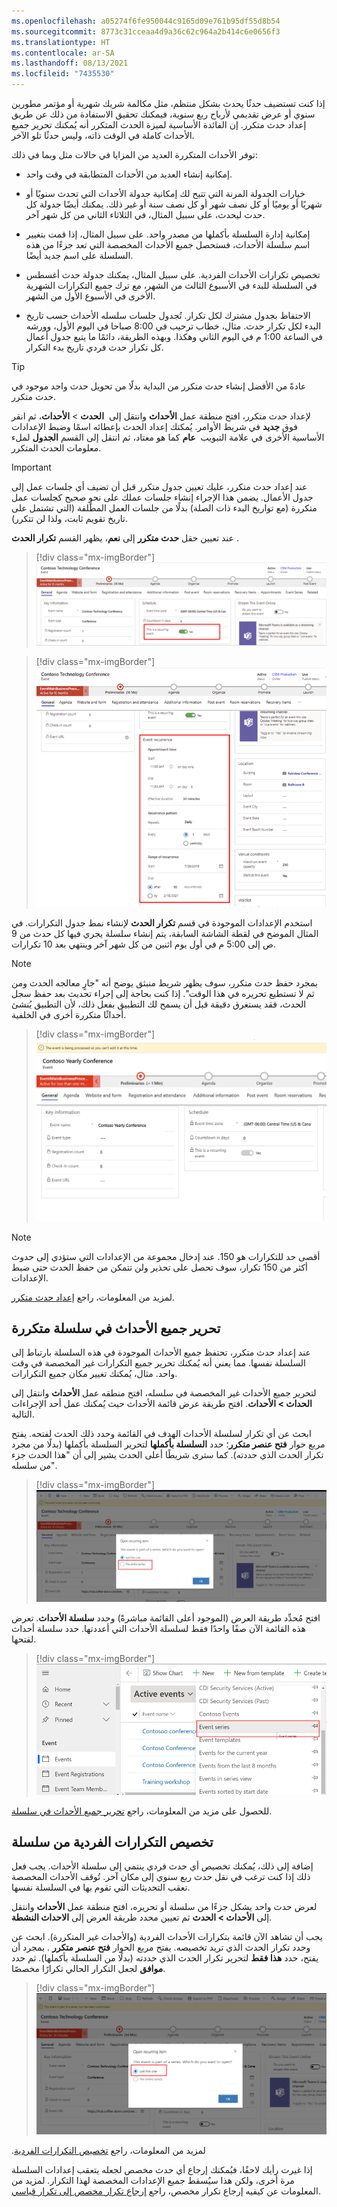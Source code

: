 ```yaml
---
ms.openlocfilehash: a05274f6fe950044c9165d09e761b95df55d8b54
ms.sourcegitcommit: 8773c31cceaa4d9a36c62c964a2b414c6e0656f3
ms.translationtype: HT
ms.contentlocale: ar-SA
ms.lasthandoff: 08/13/2021
ms.locfileid: "7435530"
---
```

إذا كنت تستضيف حدثًا يحدث بشكل منتظم، مثل مكالمة شريك شهرية أو مؤتمر مطورين سنوي أو عرض تقديمي لأرباح ربع سنوية، فيمكنك تحقيق الاستفادة من ذلك عن طريق إعداد حدث متكرر. إن الفائدة الأساسية لميزة الحدث المتكرر أنه يُمكنك تحرير جميع الأحداث كاملة في الوقت ذاته، وليس حدثًا تلو الآخر. 

توفر الأحداث المتكررة العديد من المزايا في حالات مثل وبما في ذلك:

-   إمكانية إنشاء العديد من الأحداث المتطابقة في وقت واحد.

-   خيارات الجدولة المرنة التي تتيح لك إمكانية جدولة الأحداث التي تحدث سنويًا أو شهريًا أو يوميًا أو كل نصف شهر أو كل نصف سنة أو غير ذلك.
    يمكنك أيضًا جدولة كل حدث ليحدث، على سبيل المثال، في الثلاثاء الثاني من كل شهر آخر.

-   إمكانية إدارة السلسلة بأكملها من مصدر واحد. على سبيل المثال، إذا قمت بتغيير اسم سلسلة الأحداث، فستحصل جميع الأحداث المخصصة التي تعد جزءًا من هذه السلسلة على اسم جديد أيضًا.

-   تخصيص تكرارات الأحداث الفردية. على سبيل المثال، يمكنك جدولة حدث أغسطس في السلسلة للبدء في الأسبوع الثالث من الشهر، مع ترك جميع التكرارات الشهرية الأخرى في الأسبوع الأول من الشهر.

-   الاحتفاظ بجدول مشترك لكل تكرار. تُجدول جلسات سلسله الأحداث حسب تاريخ البدء لكل تكرار حدث. مثال، خطاب ترحيب في 8:00 صباحا في اليوم الأول، وورشه في الساعة 1:00 م في اليوم الثاني وهكذا. وبهذه الطريقة، دائمًا ما يتبع جدول أعمال كل تكرار حدث فردي تاريخ بدء التكرار.

> [!TIP]
> عادةً من الأفضل إنشاء حدث متكرر من البداية بدلًا من تحويل حدث واحد موجود في حدث متكرر.

لإعداد حدث متكرر، افتح منطقة عمل **الأحداث** وانتقل إلى 
**الحدث** > **الأحداث**، ثم انقر فوق **جديد** في شريط الأوامر. يُمكنك إعداد الحدث بإعطائه اسمًا وضبط الإعدادات الأساسية الأخرى في علامة التبويب  **عام** كما هو معتاد، ثم انتقل إلى القسم **الجدول** لملء معلومات الحدث المتكرر.

> [!IMPORTANT]
> عند إعداد حدث متكرر، عليك تعيين جدول متكرر قبل أن تضيف أي جلسات عمل إلى جدول الأعمال. يضمن هذا الإجراء إنشاء جلسات عملك على نحوٍ صحيح كجلسات عمل متكررة (مع تواريخ البدء ذات الصلة) بدلًا من جلسات العمل المطلقة (التي تشتمل على تاريخ تقويم ثابت، ولذا لن تتكرر).

عند تعيين حقل **حدث متكرر** إلى **نعم**، يظهر القسم **تكرار الحدث** .

> [!div class="mx-imgBorder"]
> [![لقطة شاشة لحقل حدث متكرر مميز بعلامة "نعم".](../media/5-recurring-event.png)](../media/5-recurring-event.png#lightbox)

> [!div class="mx-imgBorder"]
> [![لقطة شاشة لتفاصيل قسم تكرار الحدث.](../media/6-event-recurrence-details.png)](../media/6-event-recurrence-details.png#lightbox)

استخدم الإعدادات الموجودة في قسم **تكرار الحدث** لإنشاء نمط جدول التكرارات. في المثال الموضح في لقطة الشاشة السابقة، يتم إنشاء سلسلة يجري فيها كل حدث من 9 ص إلى 5:00 م في أول يوم اثنين من كل شهر آخر وينتهي بعد 10 تكرارات.

> [!NOTE]
> بمجرد حفظ حدث متكرر، سوف يظهر شريط منبثق يوضح أنه "جارٍ معالجه الحدث ومن ثم لا تستطيع تحريره في هذا الوقت". إذا كنت بحاجة إلى إجراء تحديث بعد حفظ سجل الحدث، فقد يستغرق دقيقة قبل أن يسمح لك التطبيق بفعل ذلك، لأن التطبيق يُنشئ أحداثًا متكررة أخرى في الخلفية. 

> [!div class="mx-imgBorder"]
> [![إشعار شريط الأحداث المتكررة التي ستشاهدها بعد حفظ حدث ما.](../media/ribbon-notification-ss.png)](../media/ribbon-notification-ss.png#lightbox)

> [!NOTE]
> أقصى حد للتكرارات هو 150. عند إدخال مجموعة من الإعدادات التي ستؤدي إلى حدوث أكثر من 150 تكرار، سوف تحصل على تحذير ولن تتمكن من حفظ الحدث حتى ضبط الإعدادات.

لمزيد من المعلومات، راجع [إعداد حدث متكرر](/dynamics365/marketing/event-recurring?azure-portal=true#set-up-a-recurring-event).

## <a name="edit-all-events-in-a-reoccurring-series"></a>تحرير جميع الأحداث في سلسلة متكررة

عند إعداد حدث متكرر، تحتفظ جميع الأحداث الموجودة في هذه السلسلة بارتباط إلى السلسلة نفسها. مما يعني أنه يُمكنك تحرير جميع التكرارات غير المخصصة في وقت واحد. مثال، يُمكنك تغيير مكان جميع التكرارات.

لتحرير جميع الأحداث غير المخصصة في سلسله، افتح منطقه عمل **الأحداث** وانتقل إلى **الحداث > الأحداث**. افتح طريقة عرض قائمة الأحداث حيث يُمكنك عمل أحد الإجراءات التالية.

ابحث عن أي تكرار لسلسلة الأحداث الهدف في القائمة وحدد ذلك الحدث لفتحه. يفتح مربع حوار **فتح عنصر متكرر‬**؛ حدد **السلسلة بأكملها** لتحرير السلسلة بأكملها (بدلًا من مجرد تكرار الحدث الذي حددته). كما سترى شريطًا أعلى الحدث يشير إلى أن "هذا الحدث جزء من سلسله".

> [!div class="mx-imgBorder"]
> [![لقطة شاشة لمربع حوار فتح عنصر متكرر مع فتح السلسلة المحددة بأكملها.](../media/7-edit-event-series.png)](../media/7-edit-event-series.png#lightbox)

افتح مُحدِّد طريقة العرض (الموجود أعلى القائمة مباشرةً) وحدد **سلسلة الأحداث**. تعرض هذه القائمة الآن صفًا واحدًا فقط لسلسلة الأحداث التي أعددتها. حدد سلسلة أحداث لفتحها.

> [!div class="mx-imgBorder"]
> [![لقطة شاشة لمحدد طريقة العرض مع سلسلة الأحداث المحددة.](../media/8-edit-event-series.png)](../media/8-edit-event-series.png#lightbox)

للحصول على مزيد من المعلومات، راجع [تحرير جميع الأحداث في سلسلة](/dynamics365/marketing/event-recurring?azure-portal=true#edit-all-events-in-a-series).

## <a name="customize-individual-occurrences-from-a-series"></a>تخصيص التكرارات الفردية من سلسلة

إضافة إلى ذلك، يُمكنك تخصيص أي حدث فردي ينتمي إلى سلسلة الأحداث. يجب فعل ذلك إذا كنت ترغب في نقل حدث ربع سنوي إلى مكان آخر. تُوقف الأحداث المخصصة تعقب التحديثات التي تقوم بها في السلسلة نفسها.

لعرض حدث واحد يشكل جزءًا من سلسلة أو تحريره، افتح منطقة عمل **الأحداث** وانتقل إلى **الأحداث > الحدث** ثم تعيين محدد طريقة العرض إلى **الاحداث النشطة**.

يجب أن تشاهد الآن قائمة بتكرارات الأحداث الفردية (والأحداث غير المتكررة). ابحث عن وحدد تكرار الحدث الذي تريد تخصيصه. يفتح مربع الحوار **فتح عنصر متكرر** . بمجرد أن يفتح‬، حدد **هذا فقط** لتحرير تكرار الحدث الذي حددته (بدلًا من السلسلة بأكملها). ثم حدد **موافق** لجعل التكرار الحالي تكرارًا مخصصًا.

> [!div class="mx-imgBorder"]
> [![لقطة شاشة لمربع حوار "فتح عنصر متكرر" مع فتح "هذا فقط" المحدد.](../media/9-edit-just-one-event-in-series.png)](../media/9-edit-just-one-event-in-series.png#lightbox)

لمزيد من المعلومات، راجع [‏‫تخصيص التكرارات الفردية](/dynamics365/marketing/event-recurring?azure-portal=true#customize-individual-occurrences-from-a-series).

إذا غيرت رأيك لاحقًا، فيُمكنك إرجاع أي حدث مخصص لجعله يتعقب إعدادات السلسلة مرة أخرى، ولكن هذا سيُسقط جميع الإعدادات المخصصة لهذا التكرار. لمزيد من المعلومات عن كيفيه إرجاع تكرار مخصص، راجع [إرجاع تكرار مخصص إلى تكرار قياسي](/dynamics365/marketing/event-recurring?azure-portal=true#revert-a-custom-occurrence-to-a-standard-occurrence).
